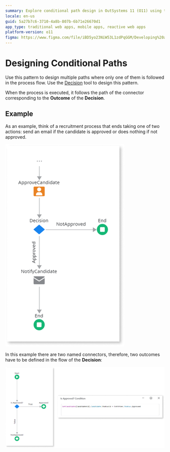 ```yaml
---
summary: Explore conditional path design in OutSystems 11 (O11) using the Decision tool for process flow management.
locale: en-us
guid: 5a27b7c6-3710-4a8b-807b-6b71e26670d1
app_type: traditional web apps, mobile apps, reactive web apps
platform-version: o11
figma: https://www.figma.com/file/iBD5yo23NiW53L1zdPqGGM/Developing%20an%20Application?node-id=269:3
---
```

# Designing Conditional Paths

Use this pattern to design multiple paths where only one of them is followed in the process flow. Use the [Decision](<../../../ref/lang/auto/class-decision.md>) tool to design this pattern.

When the process is executed, it follows the path of the connector corresponding to the **Outcome** of the **Decision**.


## Example

As an example, think of a recruitment process that ends taking one of two actions: send an email if the candidate is approved or does nothing if not approved.

![Diagram showing conditional branches in a recruitment process flow with two paths: one for approved candidates leading to an email notification, and another for non-approved candidates leading to no action.](images/conditional-braches.png "Conditional Branches in a Process Flow")

In this example there are two named connectors, therefore, two outcomes have to be defined in the flow of the **Decision**:

![Screenshot of the Decision tool interface with two defined outcomes for a recruitment process flow.](images/decision-flow.png "Decision Flow Outcomes") 

